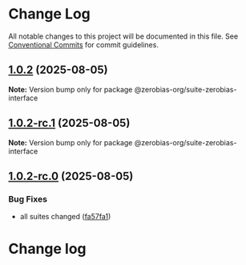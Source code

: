 # Change Log

All notable changes to this project will be documented in this file.
See [Conventional Commits](https://conventionalcommits.org) for commit guidelines.

## [1.0.2](https://github.com/zerobias-org/suite/compare/@zerobias-org/suite-zerobias-interface@1.0.2-rc.1...@zerobias-org/suite-zerobias-interface@1.0.2) (2025-08-05)

**Note:** Version bump only for package @zerobias-org/suite-zerobias-interface





## [1.0.2-rc.1](https://github.com/zerobias-org/suite/compare/@zerobias-org/suite-zerobias-interface@1.0.2-rc.0...@zerobias-org/suite-zerobias-interface@1.0.2-rc.1) (2025-08-05)

**Note:** Version bump only for package @zerobias-org/suite-zerobias-interface





## [1.0.2-rc.0](https://github.com/zerobias-org/suite/compare/@zerobias-org/suite-zerobias-interface@1.0.1...@zerobias-org/suite-zerobias-interface@1.0.2-rc.0) (2025-08-05)


### Bug Fixes

* all suites changed ([fa57fa1](https://github.com/zerobias-org/suite/commit/fa57fa1af7628003297df46b2d7740fe95bd2666))





# Change log
